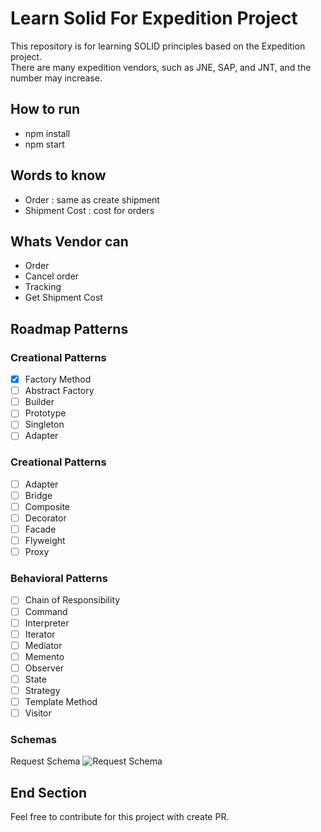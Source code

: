 # Learn Solid For Expedition Project

This repository is for learning SOLID principles based on the Expedition project.<br> There are many expedition vendors, such as JNE, SAP, and JNT, and the number may increase.

## How to run
- npm install
- npm start

## Words to know
- Order : same as create shipment
- Shipment Cost : cost for orders

## Whats Vendor can
- Order
- Cancel order
- Tracking 
- Get Shipment Cost

## Roadmap Patterns

### Creational Patterns
- [x] Factory Method
- [ ] Abstract Factory
- [ ] Builder
- [ ] Prototype
- [ ] Singleton
- [ ] Adapter

### Creational Patterns
- [ ] Adapter
- [ ] Bridge
- [ ] Composite
- [ ] Decorator
- [ ] Facade
- [ ] Flyweight
- [ ] Proxy

### Behavioral Patterns
- [ ] Chain of Responsibility
- [ ] Command
- [ ] Interpreter
- [ ] Iterator
- [ ] Mediator
- [ ] Memento
- [ ] Observer
- [ ] State
- [ ] Strategy
- [ ] Template Method
- [ ] Visitor

### Schemas
Request Schema
![Request Schema](https://user-images.githubusercontent.com/39044004/164895646-216f1e91-a683-4b6c-9a06-90a093df3b14.png)

## End Section
Feel free to contribute for this project with create PR. <br>
